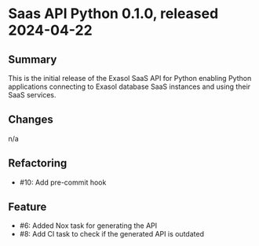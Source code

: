 # Saas API Python 0.1.0, released 2024-04-22

## Summary

This is the initial release of the Exasol SaaS API for Python enabling Python applications connecting to Exasol database SaaS instances and using their SaaS services.

## Changes

n/a

## Refactoring

* #10: Add pre-commit hook

## Feature

* #6: Added Nox task for generating the API
* #8: Add CI task to check if the generated API is outdated
